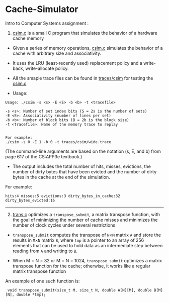 # Cache-Simulator

Intro to Computer Systems assignment :

1. [csim.c](csim.c) is a small C program that simulates the behavior of a hardware cache memory


*  Given a series of memory operations, [csim.c](csim.c) simulates the behavior of a cache with arbitrary size and associativity. 



*  It uses the LRU (least-recently used) replacement policy and a write-back, write-allocate policy.

* All the smaple trace files can be found in [traces/csim](traces/csim) for testing the [csim.c](csim.c)


* Usage:


```
Usage: ./csim -s <s> -E <E> -b <b> -t <tracefile>

-s <s>: Number of set index bits (S = 2s is the number of sets) 
-E <E>: Associativity (number of lines per set) 
-b <b>: Number of block bits (B = 2b is the block size) 
-t <tracefile>: Name of the memory trace to replay


For example:
./csim -s 0 -E 1 -b 0 -t traces/csim/wide.trace
```
(The command-line arguments are based on the notation (s, E, and b) from page 617 of the CS:APP3e textbook.)
* The output includes the total number of hits, misses, evictions, the number of dirty bytes that have been evicted and the number of dirty bytes in the cache at the end of the simulation.

For example:

```
hits:4 misses:5 evictions:3 dirty_bytes_in_cache:32 dirty_bytes_evicted:16
```
---
2. [trans.c](trans.c) optimizes a `transpose_submit`, a matrix transpose function, with the goal of minimizing the number of cache misses and minimizes the number of clock cycles under several restrictions

* `transpose_submit` computes the transpose of `N`×`M` matrix `A` and store the results in `M`×`N` matrix `B`, where `tmp` is a pointer to an array of 256 elements that can be used to hold data as an intermediate step between reading from `A` and writing to `B`.



* When M = N = 32 or M = N = 1024, `transpose_submit` optimizes a matrix transpose function for the cache; otherwise, it works like a regular matrix transpose function



An example of one such function is:


```
 void transpose_submit(size_t M, size_t N, double A[N][M], double B[M][N], double *tmp);
```


